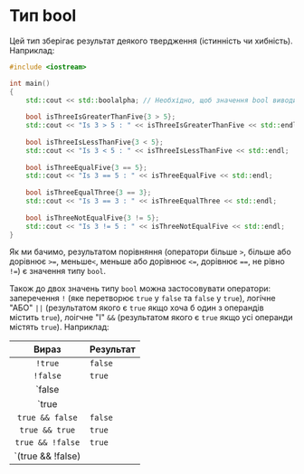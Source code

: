 # Тип bool

Цей тип зберігає результат деякого твердження \(істинність чи хибність\). Наприклад:

```cpp
#include <iostream>

int main()
{
    std::cout << std::boolalpha; // Необхідно, щоб значення bool виводилися словами.
    
    bool isThreeIsGreaterThanFive{3 > 5};
    std::cout << "Is 3 > 5 : " << isThreeIsGreaterThanFive << std::endl;
    
    bool isThreeIsLessThanFive{3 < 5};
    std::cout << "Is 3 < 5 : " << isThreeIsLessThanFive << std::endl;
    
    bool isThreeEqualFive{3 == 5};
    std::cout << "Is 3 == 5 : " << isThreeEqualFive << std::endl;
    
    bool isThreeEqualThree{3 == 3};
    std::cout << "Is 3 == 3 : " << isThreeEqualThree << std::endl;
    
    bool isThreeNotEqualFive{3 != 5};
    std::cout << "Is 3 != 5 : " << isThreeNotEqualFive << std::endl;
}
```

Як ми бачимо, результатом порівняння \(оператори більше `>`, більше або дорівнює `>=`, меньше`<`, меньше або дорівнює `<=`, дорівнює `==`, не рівно `!=`\) є значення типу `bool`.

Також до двох значень типу `bool` можна застосовувати оператори: заперечення `!` \(яке перетворює `true` у `false` та `false` у `true`\), логічне "АБО" `||` \(результатом якого є `true` якщо хоча б один з операндів містить `true`\), лоігчне "І" `&&` \(результатом якого є `true` якщо усі операнди містять `true`\). Наприклад:

| Вираз | Результат |
| :---: | :--- |
| `!true` | `false` |
| `!false` | `true` |
| `false || false` | `false` |
| `true || false` | `true` |
| `true && false` | `false` |
| `true && true` | `true` |
| `true && !false` | `true` |
| `(true && !false) || false` | `true` |

